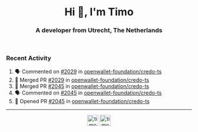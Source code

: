 <h1 align="center">Hi 👋, I'm Timo</h1>
<h3 align="center">A developer from Utrecht, The Netherlands</h3>
<br/>
<!-- https://github.com/rahuldkjain/github-profile-readme-generator --!>

<!--  <p align="left"><img src="https://github-readme-stats.vercel.app/api?username=timoglastra&show_icons=true&count_private=true&" alt="timoglastra" /></p> --!>

<!--
Github language stats
<p align="left"><img src="https://github-readme-stats.vercel.app/api/top-langs/?username=timoglastra&layout=compact" alt="timoglastra" /><p>
-->

<!-- Codestats language stats -->
<!-- <p align="left"><img src="https://codestats-readme.vercel.app/api/top-langs/?username=timoglastra&layout=compact&language_count=12" alt="timoglastra" /><p>    --!>
  
<h3>Recent Activity</h3>

<!--START_SECTION:activity-->
1. 🗣 Commented on [#2029](https://github.com/openwallet-foundation/credo-ts/pull/2029#issuecomment-2379803079) in [openwallet-foundation/credo-ts](https://github.com/openwallet-foundation/credo-ts)
2. 🎉 Merged PR [#2029](https://github.com/openwallet-foundation/credo-ts/pull/2029) in [openwallet-foundation/credo-ts](https://github.com/openwallet-foundation/credo-ts)
3. 🎉 Merged PR [#2045](https://github.com/openwallet-foundation/credo-ts/pull/2045) in [openwallet-foundation/credo-ts](https://github.com/openwallet-foundation/credo-ts)
4. 🗣 Commented on [#2045](https://github.com/openwallet-foundation/credo-ts/pull/2045#issuecomment-2379792975) in [openwallet-foundation/credo-ts](https://github.com/openwallet-foundation/credo-ts)
5. 💪 Opened PR [#2045](https://github.com/openwallet-foundation/credo-ts/pull/2045) in [openwallet-foundation/credo-ts](https://github.com/openwallet-foundation/credo-ts)
<!--END_SECTION:activity-->

---

<p align="center">
<a href="https://twitter.com/timoglastra" target="blank"><img align="center" src="https://cdn.jsdelivr.net/npm/simple-icons@3.0.1/icons/twitter.svg" alt="timoglastra" height="30" width="30" /></a>
<a href="https://linkedin.com/in/timoglastra" target="blank"><img align="center" src="https://cdn.jsdelivr.net/npm/simple-icons@3.0.1/icons/linkedin.svg" alt="timoglastra" height="30" width="30" /></a>
</p>



